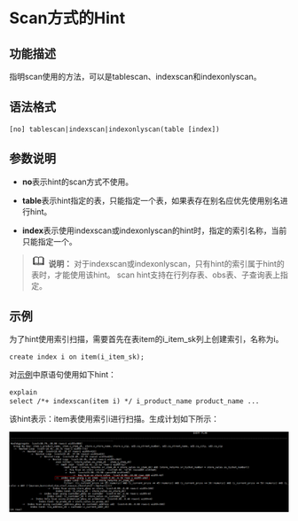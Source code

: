 # Scan方式的Hint<a name="ZH-CN_TOPIC_0245374572"></a>

## 功能描述<a name="zh-cn_topic_0237121537_section290819468377"></a>

指明scan使用的方法，可以是tablescan、indexscan和indexonlyscan。

## 语法格式<a name="zh-cn_topic_0237121537_section17380317104213"></a>

```
[no] tablescan|indexscan|indexonlyscan(table [index])
```

## 参数说明<a name="zh-cn_topic_0237121537_section35087980143822"></a>

-   **no**表示hint的scan方式不使用。

-   **table**表示hint指定的表，只能指定一个表，如果表存在别名应优先使用别名进行hint。
-   **index**表示使用indexscan或indexonlyscan的hint时，指定的索引名称，当前只能指定一个。

>![](public_sys-resources/icon-note.png) **说明：**
>对于indexscan或indexonlyscan，只有hint的索引属于hint的表时，才能使用该hint。
>scan hint支持在行列存表、obs表、子查询表上指定。

## 示例<a name="zh-cn_topic_0237121537_section1127715590585"></a>

为了hint使用索引扫描，需要首先在表item的i\_item\_sk列上创建索引，名称为i。

```
create index i on item(i_item_sk);
```

对[示例](Plan-Hint调优概述.md#zh-cn_topic_0237121532_section671421102912)中原语句使用如下hint：

```
explain
select /*+ indexscan(item i) */ i_product_name product_name ...
```

该hint表示：item表使用索引i进行扫描。生成计划如下所示：

![](figures/zh-cn_image_0253037239.png)
